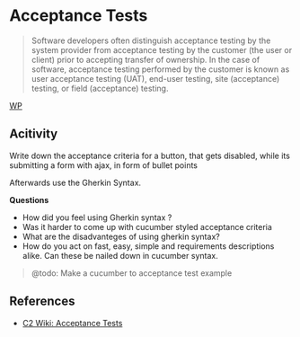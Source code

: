 # Acceptance Tests

> Software developers often distinguish acceptance testing by the system provider from acceptance testing by the customer (the user or client) prior to accepting transfer of ownership. In the case of software, acceptance testing performed by the customer is known as user acceptance testing (UAT), end-user testing, site (acceptance) testing, or field (acceptance) testing.

[WP](http://en.wikipedia.org/wiki/Acceptance_tests)

## Acitivity

Write down the acceptance criteria for a button, that gets disabled, while its submitting a form with ajax, in form of bullet points

Afterwards use the Gherkin Syntax.

**Questions**

* How did you feel using Gherkin syntax ? 
* Was it harder to come up with cucumber styled acceptance criteria 
* What are the disadvanteges of using gherkin syntax? 
* How do you act on fast, easy, simple and requirements descriptions alike. Can these be nailed down in cucumber syntax. 

> @todo: Make a cucumber to acceptance test example

## References

* [C2 Wiki: Acceptance Tests](https://c2.com/cgi/wiki?AcceptanceTests)
